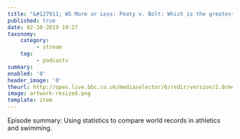 ```yaml
---
title: "&#127911; WS More or Less: Peaty v. Bolt: Which is the greatest world record?"
published: true
date: 02-10-2019 19:27
taxonomy:
    category:
         - stream
    tag:
         - podcasts
summary:
enabled: '0'
header_image: '0'
theurl: http://open.live.bbc.co.uk/mediaselector/6/redir/version/2.0/mediaset/audio-nondrm-download/proto/http/vpid/p07nxcnd.mp3
image: artwork-resized.png
template: item
---
```

 
Episode summary: Using statistics to compare world records in athletics and swimming.
